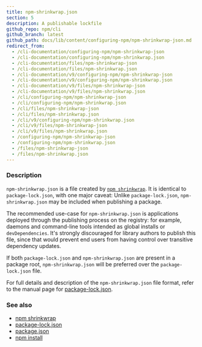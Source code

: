 ```yaml
---
title: npm-shrinkwrap.json
section: 5
description: A publishable lockfile
github_repo: npm/cli
github_branch: latest
github_path: docs/lib/content/configuring-npm/npm-shrinkwrap-json.md
redirect_from:
  - /cli-documentation/configuring-npm/npm-shrinkwrap-json
  - /cli-documentation/configuring-npm/npm-shrinkwrap.json
  - /cli-documentation/files/npm-shrinkwrap-json
  - /cli-documentation/files/npm-shrinkwrap.json
  - /cli-documentation/v9/configuring-npm/npm-shrinkwrap-json
  - /cli-documentation/v9/configuring-npm/npm-shrinkwrap.json
  - /cli-documentation/v9/files/npm-shrinkwrap-json
  - /cli-documentation/v9/files/npm-shrinkwrap.json
  - /cli/configuring-npm/npm-shrinkwrap-json
  - /cli/configuring-npm/npm-shrinkwrap.json
  - /cli/files/npm-shrinkwrap-json
  - /cli/files/npm-shrinkwrap.json
  - /cli/v9/configuring-npm/npm-shrinkwrap.json
  - /cli/v9/files/npm-shrinkwrap-json
  - /cli/v9/files/npm-shrinkwrap.json
  - /configuring-npm/npm-shrinkwrap-json
  - /configuring-npm/npm-shrinkwrap.json
  - /files/npm-shrinkwrap-json
  - /files/npm-shrinkwrap.json
---
```


### Description

`npm-shrinkwrap.json` is a file created by [`npm
shrinkwrap`](/cli/v9/commands/npm-shrinkwrap). It is identical to
`package-lock.json`, with one major caveat: Unlike `package-lock.json`,
`npm-shrinkwrap.json` may be included when publishing a package.

The recommended use-case for `npm-shrinkwrap.json` is applications deployed
through the publishing process on the registry: for example, daemons and
command-line tools intended as global installs or `devDependencies`. It's
strongly discouraged for library authors to publish this file, since that
would prevent end users from having control over transitive dependency
updates.

If both `package-lock.json` and `npm-shrinkwrap.json` are present in a
package root, `npm-shrinkwrap.json` will be preferred over the
`package-lock.json` file.

For full details and description of the `npm-shrinkwrap.json` file format,
refer to the manual page for
[package-lock.json](/cli/v9/configuring-npm/package-lock-json).

### See also

* [npm shrinkwrap](/cli/v9/commands/npm-shrinkwrap)
* [package-lock.json](/cli/v9/configuring-npm/package-lock-json)
* [package.json](/cli/v9/configuring-npm/package-json)
* [npm install](/cli/v9/commands/npm-install)

